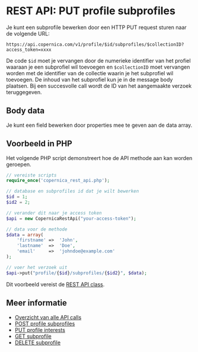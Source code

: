 # REST API: PUT profile subprofiles

Je kunt een subprofile bewerken door een 
HTTP PUT request sturen naar de volgende 
URL:

`https://api.copernica.com/v1/profile/$id/subprofiles/$collectionID?access_token=xxxx`

De code `$id` moet je vervangen door de numerieke identifier van het profiel 
waaraan je een subprofiel wil toevoegen en `$collectionID` moet vervangen worden
met de identifier van de collectie waarin je het subprofiel wil toevoegen.
De inhoud van het subprofiel kun je in de message body plaatsen. Bij een 
succesvolle call wordt de ID van het aangemaakte verzoek teruggegeven.

## Body data

Je kunt een field bewerken door properties mee te geven aan de data
array.

## Voorbeeld in PHP

Het volgende PHP script demonstreert hoe de API methode aan kan worden geroepen.

```php
// vereiste scripts
require_once('copernica_rest_api.php');

// database en subprofiles id dat je wilt bewerken
$id = 1;
$id2 = 2; 

// verander dit naar je access token
$api = new CopernicaRestApi("your-access-token");

// data voor de methode
$data = array(
    'firstname' =>  'John',
    'lastname'  =>  'Doe',
    'email'     =>  'johndoe@example.com'
);

// voer het verzoek uit
$api->put("profile/{$id}/subprofiles/{$id2}", $data);
```

Dit voorbeeld vereist de [REST API class](rest-php).

## Meer informatie

* [Overzicht van alle API calls](rest-api)
* [POST profile subprofiles](rest-post-profile-subprofiles)
* [PUT profile interests](rest-put-profile-interests)
* [GET subprofile](rest-get-subprofile)
* [DELETE subprofile](rest-delete-subprofile)